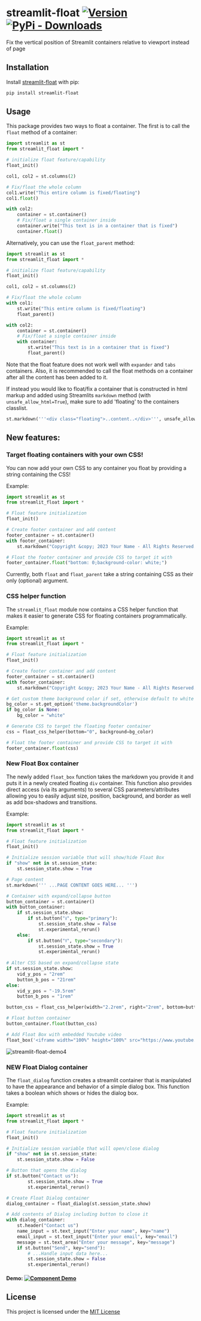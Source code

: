 streamlit-float  [![Version](https://img.shields.io/pypi/v/streamlit-float)](https://pypi.org/project/streamlit-float/#history) 
[![PyPi - Downloads](https://img.shields.io/pypi/dm/streamlit-float)](https://pypi.org/project/streamlit-float/#files)
============

Fix the vertical position of Streamlit containers relative to viewport instead of page

## Installation
Install [streamlit-float](https://pypi.org/project/streamlit-float/) with pip:
```bash
pip install streamlit-float
```

## Usage
This package provides two ways to float a container. The first is to call the `float` method of a container:

```python
import streamlit as st
from streamlit_float import *

# initialize float feature/capability
float_init()

col1, col2 = st.columns(2)

# Fix/float the whole column
col1.write("This entire column is fixed/floating")
col1.float()

with col2:
    container = st.container()
    # Fix/float a single container inside
    container.write("This text is in a container that is fixed")
    container.float()

```

Alternatively, you can use the `float_parent` method:

```python
import streamlit as st
from streamlit_float import *

# initialize float feature/capability
float_init()

col1, col2 = st.columns(2)

# Fix/float the whole column
with col1:
    st.write("This entire column is fixed/floating")
    float_parent()

with col2:
    container = st.container()
    # Fix/float a single container inside
    with container:
        st.write("This text is in a container that is fixed")
        float_parent()

```

Note that the float feature does not work well with `expander` and `tabs` containers. Also, it is recommended to call the float methods on a container after all the content has been added to it.

If instead you would like to float/fix a container that is constructed in html markup and added using Streamlits `markdown` method (with `unsafe_allow_html=True`), make sure to add 'floating' to the containers classlist.

```python
st.markdown('''<div class="floating">..content..</div>''', unsafe_allow_html=True)
```

## New features:

### Target floating containers with your own CSS!
You can now add your own CSS to any container you float by providing a string containing the CSS!

Example:
```python
import streamlit as st
from streamlit_float import *

# Float feature initialization
float_init()

# Create footer container and add content
footer_container = st.container()
with footer_container:
    st.markdown("Copyright &copy; 2023 Your Name - All Rights Reserved.")

# Float the footer container and provide CSS to target it with
footer_container.float("bottom: 0;background-color: white;")
```

Currently, both `float` and `float_parent` take a string containing CSS as their only (optional) argument.

### CSS helper function
The `streamlit_float` module now contains a CSS helper function that makes it easier to generate CSS for floating containers programmatically.

Example:
```python
import streamlit as st
from streamlit_float import *

# Float feature initialization
float_init()

# Create footer container and add content
footer_container = st.container()
with footer_container:
    st.markdown("Copyright &copy; 2023 Your Name - All Rights Reserved.")

# Get custom theme background color if set, otherwise default to white
bg_color = st.get_option('theme.backgroundColor')
if bg_color is None:
    bg_color = "white"

# Generate CSS to target the floating footer container
css = float_css_helper(bottom="0", background=bg_color)

# Float the footer container and provide CSS to target it with
footer_container.float(css)
```

### New Float Box container

The newly added `float_box` function takes the markdown you provide it and puts it in a newly created floating `div` container. This function also provides direct access (via its arguments) to several CSS parameters/attributes allowing you to easily adjust size, position, background, and border as well as add box-shadows and transitions.

Example:
```python
import streamlit as st
from streamlit_float import *

# Float feature initialization
float_init()

# Initialize session variable that will show/hide Float Box
if "show" not in st.session_state:
    st.session_state.show = True

# Page content
st.markdown(''' ...PAGE CONTENT GOES HERE... ''')

# Container with expand/collapse button
button_container = st.container()
with button_container:
    if st.session_state.show:
        if st.button("⭳", type="primary"):
            st.session_state.show = False
            st.experimental_rerun()
    else:
        if st.button("⭱", type="secondary"):
            st.session_state.show = True
            st.experimental_rerun()
    
# Alter CSS based on expand/collapse state
if st.session_state.show:
    vid_y_pos = "2rem"
    button_b_pos = "21rem"
else:
    vid_y_pos = "-19.5rem"
    button_b_pos = "1rem"

button_css = float_css_helper(width="2.2rem", right="2rem", bottom=button_b_pos, transition=0)

# Float button container
button_container.float(button_css)

# Add Float Box with embedded Youtube video
float_box('<iframe width="100%" height="100%" src="https://www.youtube.com/embed/J8TgKxomS2g?si=Ir_bq_E5e9jHAEFw" title="YouTube video player" frameborder="0" allow="accelerometer; autoplay; clipboard-write; encrypted-media; gyroscope; picture-in-picture; web-share" allowfullscreen></iframe>',width="29rem", right="2rem", bottom=vid_y_pos, css="padding: 0;transition-property: all;transition-duration: .5s;transition-timing-function: cubic-bezier(0, 1, 0.5, 1);", shadow=12)
```
![streamlit-float-demo4](https://github.com/bouzidanas/streamlit-float/assets/25779130/2ddf3926-2cc4-4628-a35f-a5e25cb319b1)

### NEW Float Dialog container

The `float_dialog` function creates a streamlit container that is manipulated to have the appearance and behavior of a simple dialog box. This function takes a boolean which shows or hides the dialog box.

Example:
```python
import streamlit as st
from streamlit_float import *

# Float feature initialization
float_init()

# Initialize session variable that will open/close dialog
if "show" not in st.session_state:
    st.session_state.show = False

# Button that opens the dialog
if st.button("Contact us"):
        st.session_state.show = True
        st.experimental_rerun()

# Create Float Dialog container
dialog_container = float_dialog(st.session_state.show)

# Add contents of Dialog including button to close it
with dialog_container:
    st.header("Contact us")
    name_input = st.text_input("Enter your name", key="name")
    email_input = st.text_input("Enter your email", key="email")
    message = st.text_area("Enter your message", key="message")
    if st.button("Send", key="send"):
        # ...Handle input data here...
        st.session_state.show = False
        st.experimental_rerun()
```

 #### Demo: [![Component Demo](https://static.streamlit.io/badges/streamlit_badge_black_white.svg)](https://float-demo.streamlit.app/)

## License
This project is licensed under the [MIT License](LICENSE.txt)